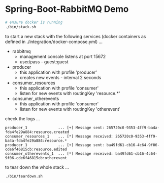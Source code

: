 # Spring-Boot-RabbitMQ Demo

```bash
# ensure docker is running
./bin/stack.sh
```

to start a new stack with the following services (docker containers as defined in ./integration/docker-compose.yml) ...

* rabbitmq
    * management console listens at port 15672
    * user/pass - guest:guest
* producer
    * this application with profile 'producer'
    * creates new events - interval 2 seconds
* consumer_resources
    * this application with profile 'consumer'
    * listen for new events with routingKey 'resource.*'
* consumer_otherevents
    * this application with profile 'consumer'
    * listen for new events with routingKey 'otherevent'


check the logs ...
```
producer_1              ... [+] Message sent: 265720c0-9353-4ff9-ba4a-fda4fe29a884:resource.created
consumer_resources_1    ... [*] Message received: 265720c0-9353-4ff9-ba4a-fda4fe29a884:resource.*
producer_1              ... [+] Message sent: ba49fd61-cb16-4c64-9f06-cde6f46815cb:resource.edited
consumer_otherevents_1  ... [*] Message received: ba49fd61-cb16-4c64-9f06-cde6f46815cb:otherevent
```

to tear down the whole stack ...
```bash
./bin/teardown.sh
```

